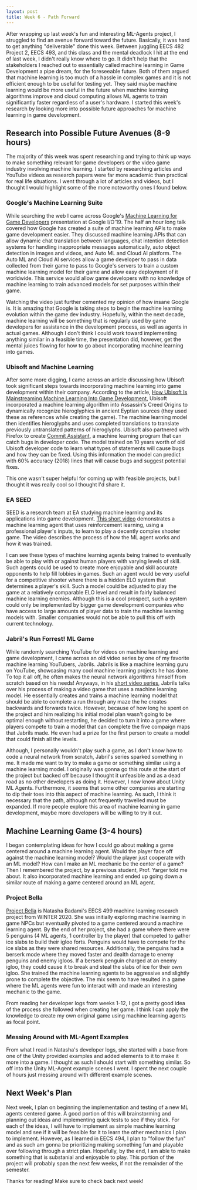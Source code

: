 ```yaml
---
layout: post
title: Week 6 - Path Forward
---
```


After wrapping up last week's fun and interesting ML-Agents project, I struggled to find an avenue forward toward the future. Basically, it was hard to get anything "deliverable" done this week. Between juggling EECS 482 Project 2, EECS 493, and this class and the mental deadlock I hit at the end of last week, I didn't really know where to go. It didn't help that the stakeholders I reached out to essentially called machine learning in Game Development a pipe dream, for the foreseeable future. Both of them argued that machine learning is too much of a hassle in complex games and it is not efficient enough to be useful for testing yet. They said maybe machine learning would be more useful in the future when machine learning algorithms improve and cloud computing allows ML agents to train significantly faster regardless of a user's hardware. I started this week's research by looking more into possible future approaches for machine learning in game development.

## Research into Possible Future Avenues (8-9 hours)

The majority of this week was spent researching and trying to think up ways to make something relevant for game developers or the video game industry involving machine learning. I started by researching articles and YouTube videos as research papers were far more academic than practical for real life situations. I went through a lot of articles and videos, but I thought I would highlight some of the more noteworthy ones I found below. 

### Google's Machine Learning Suite

While searching the web I came across Google's [Machine Learning for Game Developers](https://www.youtube.com/watch?v=2h-Wg5FDbtU) presentation at Google I/O'19. The half an hour long talk covered how Google has created a suite of machine learning APIs to make game development easier. They discussed machine learning APIs that can allow dynamic chat translation between languages, chat intention detection systems for handling inappropriate messages automatically, auto object detection in images and videos, and Auto ML and Cloud AI platform. The Auto ML and Cloud AI services allow a game developer to pass in data collected from their game to pass to Google's servers to train a custom machine learning model for their game and allow easy deployment of it worldwide. This service would allow game developers with no knowledge of machine learning to train advanced models for set purposes within their game.

Watching the video just further cemented my opinion of how insane Google is. It is amazing that Google is taking steps to begin the machine learning evolution within the game dev industry. Hopefully, within the next decade, machine learning will be something that is regularly used by game developers for assistance in the development process, as well as agents in actual games. Although I don't think I could work toward implementing anything similar in a feasible time, the presentation did, however, get the mental juices flowing for how to go about incorporating machine learning into games.

### Ubisoft and Machine Learning

After some more digging, I came across an article discussing how Ubisoft took significant steps towards incorporating machine learning into game development within their company. According to the article, [How Ubisoft Is Mainstreaming Machine Learning Into Game Development](https://analyticsindiamag.com/how-ubisoft-is-mainstreaming-machine-learning-into-game-development/), Ubisoft incorporated a machine learning algorithm into Assassin's Creed Origins to dynamically recognize hieroglyphics in ancient Eyptian sources (they used these as references while creating the game). The machine learning model then identifies hieroglyphs and uses completed translations to translate previously untranslated patterns of hieroglyphs. Ubisoft also partnered with Firefox to create [Commit Assistant](https://www.kitguru.net/channel/generaltech/matthew-wilson/ubisoft-is-using-machine-learning-to-spot-bugs-before-they-make-it-into-the-final-game-code/), a machine learning program that can catch bugs in developer code. The model trained on 10 years worth of old Ubisoft developer code to learn what types of statements will cause bugs and how they can be fixed. Using this information the model can predict with 60% accuracy (2018) lines that will cause bugs and suggest potential fixes.

This one wasn't super helpful for coming up with feasible projects, but I thought it was really cool so I thought I'd share it.

### EA SEED

SEED is a research team at EA studying machine learning and its applications into game development. [This short video](https://www.youtube.com/watch?v=LW20UbquVBU) demonstrates a machine learning agent that uses reinforcement learning, using a professional player's inputs, to learn to play a decently complex shooter game. The video describes the process of how the ML agent works and how it was trained. 

I can see these types of machine learning agents being trained to eventually be able to play with or against human players with varying levels of skill. Such agents could be used to create more enjoyable and skill accurate opponents to help fill lobbies in games. Such an agent would be very useful for a competitive shooter where there is a hidden ELO system that determines a player's skill. Such a model could be adjusted to play the game at a relatively comparable ELO level and result in fairly balanced machine learning enemies. Although this is a cool prospect, such a system could only be implemented by bigger game development companies who have access to large amounts of player data to train the machine learning models with. Smaller companies would not be able to pull this off with current technology. 

### Jabril's Run Forrest! ML Game

While randomly searching YouTube for videos on machine learning and game development, I came across an old video series by one of my favorite machine learning YouTubers, Jabrils. Jabrils is like a machine learning guru on YouTube, showcasing many cool machine learning projects he has done. To top it all off, he often makes the neural network algorithms himself from scratch based on his needs! Anyways, in his [short video series](https://www.youtube.com/playlist?list=PL0nQ4vmdWaA0mzW4zPffYnaRzzO7ZqDZ0), Jabrils talks over his process of making a video game that uses a machine learning model. He essentially creates and trains a machine learning model that should be able to complete a run through any maze the he creates backwards and forwards twice. However, because of how long he spent on the project and him realizing his initial model plan wasn't going to be optimal enough without restarting, he decided to turn it into a game where players compete to train a model that can complete the five compaign maps that Jabrils made. He even had a prize for the first person to create a model that could finish all the levels. 

Although, I personally wouldn't play such a game, as I don't know how to code a neural network from scratch, Jabril's series sparked something in me. It made me want to try to make a game or something similar using a machine learning model. I originally was gonna go this route at the start of the project but backed off because I thought it unfeasible and as a dead road as no other developers as doing it. However, I now know about Unity ML Agents. Furthermore, it seems that some other companies are starting to dip their toes into this aspect of machine learning. As such, I think it necessary that the path, although not frequently travelled must be expanded. If more people explore this area of machine learning in game development, maybe more developers will be willing to try it out.

## Machine Learning Game (3-4 hours)

I began contemplating ideas for how I could go about making a game centered around a machine learning agent. Would the player face off against the machine learning model? Would the player just cooperate with an ML model? How can I make an ML mechanic be the center of a game? Then I remembered the project, by a previous student, Prof. Yarger told me about. It also incorporated machine learning and ended up going down a similar route of making a game centered around an ML agent.

### Project Bella

[Project Bella](http://www-personal.umich.edu/~nbadami/ProjectBella/) is Natasha Badami's EECS 499 machine learning research project from WINTER 2020. She was initially exploring machine learning in game NPCs but eventually pivoted to a game centered around a machine learning agent. By the end of her project, she had a game where there were 5 penguins (4 ML agents, 1 controller by the player) that competed to gather ice slabs to build their igloo forts. Penguins would have to compete for the ice slabs as they were shared resources. Additionally, the penguins had a berserk mode where they moved faster and dealth damage to enemy penguins and enemy igloos. If a berserk penguin charged at an enemy igloo, they could cause it to break and steal the slabs of ice for their own igloo. She trained the machine learning agents to be aggressive and slightly prone to complete the objective. The mix seem to have resulted in a game where the ML agents were fun to interact with and made an interesting mechanic to the game. 

From reading her developer logs from weeks 1-12, I got a pretty good idea of the process she followed when creating her game. I think I can apply the knowledge to create my own original game using machine learning agents as focal point. 

### Messing Around with ML-Agent Examples

From what I read in Natasha's developer logs, she started with a base from one of the Unity provided examples and added elements to it to make it more into a game. I thought as such I should start with something similar. So off into the Unity ML-Agent example scenes I went. I spent the next couple of hours just messing around with different example scenes. 

## Next Week's Plan

Next week, I plan on beginning the implementation and testing of a new ML agents centered game. A good portion of this will brainstorming and planning out ideas and implementing quick tests to see if they stick. For each of the ideas, I will have to implement as simple machine learning model and see if it will be feasible for it to learn the other mechanics I plan to implement. However, as I learned in EECS 494, I plan to "follow the fun" and as such am gonna be prioritizing making something fun and playable over following through a strict plan. Hopefully, by the end, I am able to make something that is substanial and enjoyable to play. This portion of the project will probably span the next few weeks, if not the remainder of the semester.

Thanks for reading! Make sure to check back next week!

